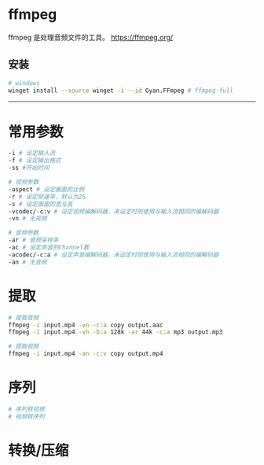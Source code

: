 # ffmpeg
ffmpeg 是处理音频文件的工具。
https://ffmpeg.org/
## 安装
```sh
# windows
winget install --source winget -i --id Gyan.FFmpeg # ffmpeg-full
```
---
# 常用参数
```sh
-i # 设定输入流 
-f # 设定输出格式
-ss #开始时间

# 视频参数
-aspect # 设定画面的比例
-r # 设定帧速率，默认为25
-s # 设定画面的宽与高
-vcodec/-c:v # 设定视频编解码器，未设定时则使用与输入流相同的编解码器
-vn # 无视频

# 音频参数
-ar # 音频采样率
-ac # 设定声音的Channel数
-acodec/-c:a # 设定声音编解码器，未设定时则使用与输入流相同的编解码器
-an # 无音频
```

# 提取
```sh
# 提取音频
ffmpeg -i input.mp4 -vn -c:a copy output.aac
ffmpeg -i input.mp4 -vn -b:a 128k -ar 44k -c:a mp3 output.mp3

# 提取视频
ffmpeg -i input.mp4 -an -c:v copy output.mp4

```

# 序列
```sh
# 序列转视频
# 视频转序列
```

# 转换/压缩
```sh

```